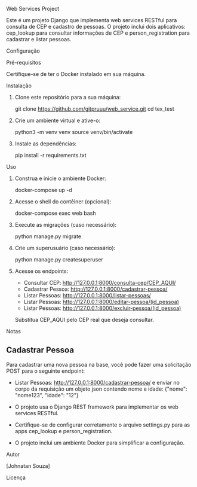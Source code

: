 Web Services Project

Este é um projeto Django que implementa web services RESTful para consulta de CEP e cadastro de pessoas. O projeto inclui dois aplicativos: cep_lookup para consultar informações de CEP e person_registration para cadastrar e listar pessoas.

Configuração

Pré-requisitos

Certifique-se de ter o Docker instalado em sua máquina.

Instalação

1. Clone este repositório para a sua máquina:

   git clone https://github.com/gitpruuu/web_service.git
   cd tex_test

2. Crie um ambiente virtual e ative-o:

   python3 -m venv venv
   source venv/bin/activate

3. Instale as dependências:

   pip install -r requirements.txt

Uso

1. Construa e inicie o ambiente Docker:

   docker-compose up -d

2. Acesse o shell do contêiner (opcional):

   docker-compose exec web bash

3. Execute as migrações (caso necessário):

   python manage.py migrate

4. Crie um superusuário (caso necessário):

   python manage.py createsuperuser

5. Acesse os endpoints:

   - Consultar CEP: http://127.0.0.1:8000/consulta-cep/CEP_AQUI/
   - Cadastrar Pessoa: http://127.0.0.1:8000/cadastrar-pessoa/
   - Listar Pessoas: http://127.0.0.1:8000/listar-pessoas/
   - Listar Pessoas: http://127.0.0.1:8000/editar-pessoa/(id_pessoa)
   - Listar Pessoas: http://127.0.0.1:8000/excluir-pessoa/(id_pessoa)


   Substitua CEP_AQUI pelo CEP real que deseja consultar.

Notas
## Cadastrar Pessoa

Para cadastrar uma nova pessoa na base, você pode fazer uma solicitação POST para o seguinte endpoint:
   - Listar Pessoas: http://127.0.0.1:8000/cadastrar-pessoa/
   e enviar no corpo da requisição um objeto json contendo nome e idade: {"nome": "nome123", "idade": "12"}

- O projeto usa o Django REST framework para implementar os web services RESTful.
- Certifique-se de configurar corretamente o arquivo settings.py para as apps cep_lookup e person_registration.
- O projeto inclui um ambiente Docker para simplificar a configuração.

Autor

[Johnatan Souza]

Licença

